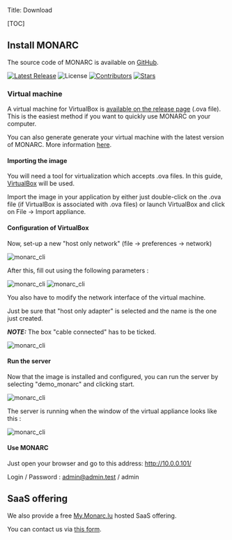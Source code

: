 Title: Download

[TOC]

## Install MONARC

The source code of MONARC is available on
[GitHub](https://github.com/monarc-project).

[![Latest Release](https://img.shields.io/github/release/monarc-project/MonarcAppFO.svg?style=flat-square)](https://github.com/monarc-project/MonarcAppFO/releases/latest)
![License](https://img.shields.io/github/license/monarc-project/MonarcAppFO.svg?style=flat-square)
[![Contributors](https://img.shields.io/github/contributors/monarc-project/MonarcAppFO.svg?style=flat-square)](https://github.com/monarc-project/MonarcAppFO/graphs/contributors)
[![Stars](https://img.shields.io/github/stars/monarc-project/MonarcAppFO.svg?style=flat-square)](https://github.com/monarc-project/MonarcAppFO/stargazers)

### Virtual machine

A virtual machine for VirtualBox is
[available on the release page](https://github.com/monarc-project/MonarcAppFO/releases/latest)
(.ova file).   
This is the easiest method if you want to quickly use MONARC on your computer.

You can also generate generate your virtual machine with the latest version of
MONARC. More information
[here](https://github.com/monarc-project/monarc-packer).


#### Importing the image

You will need a tool for virtualization which accepts .ova files.
In this guide, [VirtualBox](https://www.virtualbox.) will be used.

Import the image in your application by either just double-click on the .ova
file (if VirtualBox is associated with .ova files) or launch VirtualBox and
click on File -> Import appliance.

#### Configuration of VirtualBox

Now, set-up a new "host only network" (file -> preferences -> network)

![monarc_cli](/assets/images/trainings/create_host.png "Create host")

After this, fill out using the following parameters :

![monarc_cli](/assets/images/trainings/param1.JPG "Adapter")
![monarc_cli](/assets/images/trainings/param2.JPG "DHCP")

You also have to modify the network interface of the virtual machine.

Just be sure that "host only adapter" is selected and the name is the one just
created.

_**NOTE:**_ The box "cable connected" has to be ticked.

![monarc_cli](/assets/images/trainings/network.JPG "Image - network")


#### Run the server

Now that the image is installed and configured, you can run the server by
selecting "demo_monarc" and clicking start.

![monarc_cli](/assets/images/trainings/launch.png "launch")

The server is running when the window of the virtual appliance looks like this :

![monarc_cli](/assets/images/trainings/vm_launched.JPG "vm launched")


#### Use MONARC

Just open your browser and go to this address: http://10.0.0.101/

Login / Password : admin@admin.test / admin



## SaaS offering

We also provide a free [My.Monarc.lu](https://my.monarc.lu/) hosted SaaS
offering.

You can contact us via [this form](https://services.circl.lu/service?name=MONARC).
